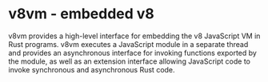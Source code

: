 # v8vm - embedded v8

v8vm provides a high-level interface for embedding the v8 JavaScript
VM in Rust programs. v8vm executes a JavaScript module in a separate
thread and provides an asynchronous interface for invoking functions
exported by the module, as well as an extension interface allowing
JavaScript code to invoke synchronous and asynchronous Rust code.
